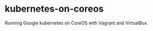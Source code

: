 kubernetes-on-coreos
====================

Running Google kubernetes on CoreOS with Vagrant and VirtualBox.
